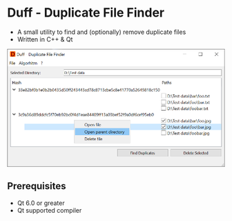# Duff - Duplicate File Finder

- A small utility to find and (optionally) remove duplicate files
- Written in C++ & Qt

![screenshot](https://raw.githubusercontent.com/visuve/Duff/master/Screenshot.png)

## Prerequisites

- Qt 6.0 or greater
- Qt supported compiler
